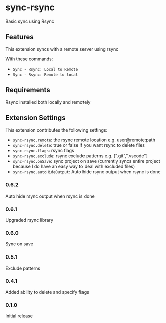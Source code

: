 # sync-rsync

Basic sync using Rsync

## Features

This extension syncs with a remote server using rsync

With these commands:

* `Sync - Rsync: Local to Remote`
* `Sync - Rsync: Remote to local`

## Requirements

Rsync installed both locally and remotely

## Extension Settings

This extension contributes the following settings:

* `sync-rsync.remote`: the rsync remote location e.g. user@remote:path
* `sync-rsync.delete`: true or false if you want rsync to delete files
* `sync-rsync.flags`: rsync flags
* `sync-rsync.exclude`: rsync exclude patterns e.g.  [".git",".vscode"]
* `sync-rsync.onSave`: sync project on save (currently syncs entire project because I do have an easy way to deal with excluded files)
* `sync-rsync.autoHideOutput`: Auto hide rsync output when rsync is done

### 0.6.2

Auto hide rsync output when rsync is done


### 0.6.1

Upgraded rsync library

### 0.6.0

Sync on save

### 0.5.1

Exclude patterns

### 0.4.1

Added ability to delete and specify flags

### 0.1.0

Initial release
